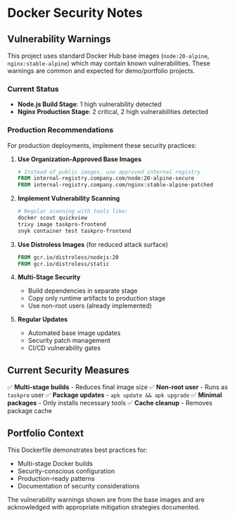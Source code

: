 # Docker Security Notes

## Vulnerability Warnings

This project uses standard Docker Hub base images (`node:20-alpine`, `nginx:stable-alpine`) which may contain known vulnerabilities. These warnings are common and expected for demo/portfolio projects.

### Current Status

- **Node.js Build Stage**: 1 high vulnerability detected
- **Nginx Production Stage**: 2 critical, 2 high vulnerabilities detected

### Production Recommendations

For production deployments, implement these security practices:

1. **Use Organization-Approved Base Images**

   ```dockerfile
   # Instead of public images, use approved internal registry
   FROM internal-registry.company.com/node:20-alpine-secure
   FROM internal-registry.company.com/nginx:stable-alpine-patched
   ```

2. **Implement Vulnerability Scanning**

   ```bash
   # Regular scanning with tools like:
   docker scout quickview
   trivy image taskpro-frontend
   snyk container test taskpro-frontend
   ```

3. **Use Distroless Images** (for reduced attack surface)

   ```dockerfile
   FROM gcr.io/distroless/nodejs:20
   FROM gcr.io/distroless/static
   ```

4. **Multi-Stage Security**

   - Build dependencies in separate stage
   - Copy only runtime artifacts to production stage
   - Use non-root users (already implemented)

5. **Regular Updates**
   - Automated base image updates
   - Security patch management
   - CI/CD vulnerability gates

## Current Security Measures

✅ **Multi-stage builds** - Reduces final image size
✅ **Non-root user** - Runs as `taskpro` user
✅ **Package updates** - `apk update && apk upgrade`
✅ **Minimal packages** - Only installs necessary tools
✅ **Cache cleanup** - Removes package cache

## Portfolio Context

This Dockerfile demonstrates best practices for:

- Multi-stage Docker builds
- Security-conscious configuration
- Production-ready patterns
- Documentation of security considerations

The vulnerability warnings shown are from the base images and are acknowledged with appropriate mitigation strategies documented.
